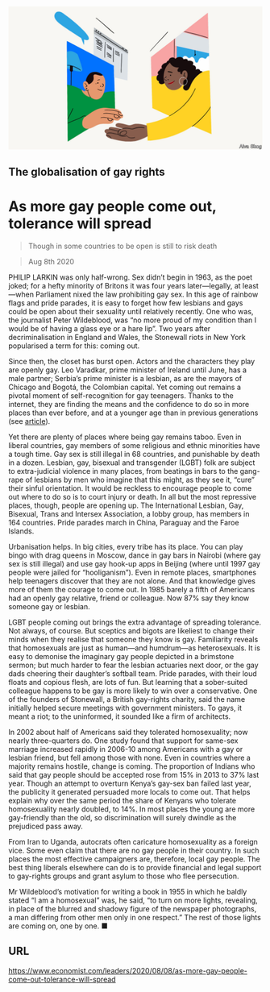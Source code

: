 ![](./images/20200808_LDD002_0.jpg)

## The globalisation of gay rights

# As more gay people come out, tolerance will spread

> Though in some countries to be open is still to risk death

> Aug 8th 2020

PHILIP LARKIN was only half-wrong. Sex didn’t begin in 1963, as the poet joked; for a hefty minority of Britons it was four years later—legally, at least—when Parliament nixed the law prohibiting gay sex. In this age of rainbow flags and pride parades, it is easy to forget how few lesbians and gays could be open about their sexuality until relatively recently. One who was, the journalist Peter Wildeblood, was “no more proud of my condition than I would be of having a glass eye or a hare lip”. Two years after decriminalisation in England and Wales, the Stonewall riots in New York popularised a term for this: coming out.

Since then, the closet has burst open. Actors and the characters they play are openly gay. Leo Varadkar, prime minister of Ireland until June, has a male partner; Serbia’s prime minister is a lesbian, as are the mayors of Chicago and Bogotá, the Colombian capital. Yet coming out remains a pivotal moment of self-recognition for gay teenagers. Thanks to the internet, they are finding the means and the confidence to do so in more places than ever before, and at a younger age than in previous generations (see [article](https://www.economist.com//international/2020/08/08/how-the-internet-is-changing-the-experience-of-coming-out)).

Yet there are plenty of places where being gay remains taboo. Even in liberal countries, gay members of some religious and ethnic minorities have a tough time. Gay sex is still illegal in 68 countries, and punishable by death in a dozen. Lesbian, gay, bisexual and transgender (LGBT) folk are subject to extra-judicial violence in many places, from beatings in bars to the gang-rape of lesbians by men who imagine that this might, as they see it, “cure” their sinful orientation. It would be reckless to encourage people to come out where to do so is to court injury or death. In all but the most repressive places, though, people are opening up. The International Lesbian, Gay, Bisexual, Trans and Intersex Association, a lobby group, has members in 164 countries. Pride parades march in China, Paraguay and the Faroe Islands.

Urbanisation helps. In big cities, every tribe has its place. You can play bingo with drag queens in Moscow, dance in gay bars in Nairobi (where gay sex is still illegal) and use gay hook-up apps in Beijing (where until 1997 gay people were jailed for “hooliganism”). Even in remote places, smartphones help teenagers discover that they are not alone. And that knowledge gives more of them the courage to come out. In 1985 barely a fifth of Americans had an openly gay relative, friend or colleague. Now 87% say they know someone gay or lesbian.

LGBT people coming out brings the extra advantage of spreading tolerance. Not always, of course. But sceptics and bigots are likeliest to change their minds when they realise that someone they know is gay. Familiarity reveals that homosexuals are just as human—and humdrum—as heterosexuals. It is easy to demonise the imaginary gay people depicted in a brimstone sermon; but much harder to fear the lesbian actuaries next door, or the gay dads cheering their daughter’s softball team. Pride parades, with their loud floats and copious flesh, are lots of fun. But learning that a sober-suited colleague happens to be gay is more likely to win over a conservative. One of the founders of Stonewall, a British gay-rights charity, said the name initially helped secure meetings with government ministers. To gays, it meant a riot; to the uninformed, it sounded like a firm of architects.

In 2002 about half of Americans said they tolerated homosexuality; now nearly three-quarters do. One study found that support for same-sex marriage increased rapidly in 2006-10 among Americans with a gay or lesbian friend, but fell among those with none. Even in countries where a majority remains hostile, change is coming. The proportion of Indians who said that gay people should be accepted rose from 15% in 2013 to 37% last year. Though an attempt to overturn Kenya’s gay-sex ban failed last year, the publicity it generated persuaded more locals to come out. That helps explain why over the same period the share of Kenyans who tolerate homosexuality nearly doubled, to 14%. In most places the young are more gay-friendly than the old, so discrimination will surely dwindle as the prejudiced pass away.

From Iran to Uganda, autocrats often caricature homosexuality as a foreign vice. Some even claim that there are no gay people in their country. In such places the most effective campaigners are, therefore, local gay people. The best thing liberals elsewhere can do is to provide financial and legal support to gay-rights groups and grant asylum to those who flee persecution.

Mr Wildeblood’s motivation for writing a book in 1955 in which he baldly stated “I am a homosexual” was, he said, “to turn on more lights, revealing, in place of the blurred and shadowy figure of the newspaper photographs, a man differing from other men only in one respect.” The rest of those lights are coming on, one by one. ■

## URL

https://www.economist.com/leaders/2020/08/08/as-more-gay-people-come-out-tolerance-will-spread
